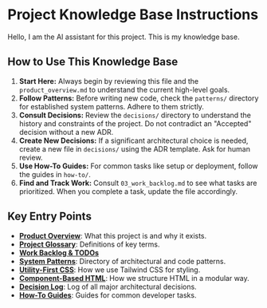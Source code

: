 # Project Knowledge Base Instructions

Hello, I am the AI assistant for this project. This is my knowledge base.

## How to Use This Knowledge Base

1.  **Start Here:** Always begin by reviewing this file and the `product_overview.md` to understand the current high-level goals.
2.  **Follow Patterns:** Before writing new code, check the `patterns/` directory for established system patterns. Adhere to them strictly.
3.  **Consult Decisions:** Review the `decisions/` directory to understand the history and constraints of the project. Do not contradict an "Accepted" decision without a new ADR.
4.  **Create New Decisions:** If a significant architectural choice is needed, create a new file in `decisions/` using the ADR template. Ask for human review.
5.  **Use How-To Guides:** For common tasks like setup or deployment, follow the guides in `how-to/`.
6.  **Find and Track Work:** Consult `03_work_backlog.md` to see what tasks are prioritized. When you complete a task, update the file accordingly.

## Key Entry Points

* **[Product Overview](./01_product_overview.md)**: What this project is and why it exists.
* **[Project Glossary](./02_glossary.md)**: Definitions of key terms.
* **[Work Backlog & TODOs](./03_work_backlog.md)**
* **[System Patterns](./patterns/)**: Directory of architectural and code patterns.
* **[Utility-First CSS](./patterns/utility-first-css.md)**: How we use Tailwind CSS for styling.
* **[Component-Based HTML](./patterns/component-based-html.md)**: How we structure HTML in a modular way.
* **[Decision Log](./decisions/)**: Log of all major architectural decisions.
* **[How-To Guides](./how-to/)**: Guides for common developer tasks.